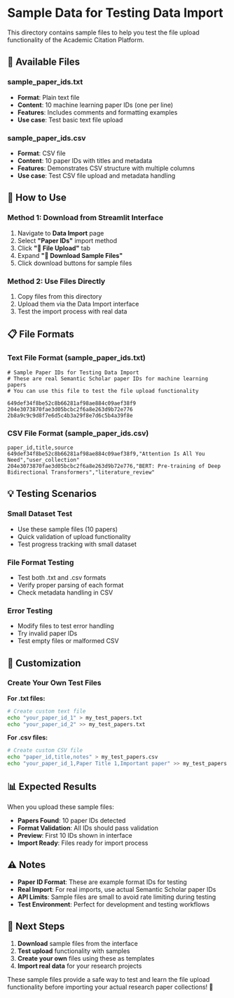 # Sample Data for Testing Data Import

This directory contains sample files to help you test the file upload functionality of the Academic Citation Platform.

## 📁 Available Files

### **sample_paper_ids.txt**
- **Format**: Plain text file
- **Content**: 10 machine learning paper IDs (one per line)
- **Features**: Includes comments and formatting examples
- **Use case**: Test basic text file upload

### **sample_paper_ids.csv**
- **Format**: CSV file
- **Content**: 10 paper IDs with titles and metadata
- **Features**: Demonstrates CSV structure with multiple columns
- **Use case**: Test CSV file upload and metadata handling

## 🚀 How to Use

### **Method 1: Download from Streamlit Interface**
1. Navigate to **Data Import** page
2. Select **"Paper IDs"** import method  
3. Click **"📁 File Upload"** tab
4. Expand **"📁 Download Sample Files"**
5. Click download buttons for sample files

### **Method 2: Use Files Directly**
1. Copy files from this directory
2. Upload them via the Data Import interface
3. Test the import process with real data

## 📋 File Formats

### **Text File Format (sample_paper_ids.txt)**
```
# Sample Paper IDs for Testing Data Import
# These are real Semantic Scholar paper IDs for machine learning papers
# You can use this file to test the file upload functionality

649def34f8be52c8b66281af98ae884c09aef38f9
204e3073870fae3d05bcbc2f6a8e263d9b72e776
2b8a9c9c9d8f7e6d5c4b3a29f8e7d6c5b4a39f8e
```

### **CSV File Format (sample_paper_ids.csv)**
```csv
paper_id,title,source
649def34f8be52c8b66281af98ae884c09aef38f9,"Attention Is All You Need","user_collection"
204e3073870fae3d05bcbc2f6a8e263d9b72e776,"BERT: Pre-training of Deep Bidirectional Transformers","literature_review"
```

## 💡 Testing Scenarios

### **Small Dataset Test**
- Use these sample files (10 papers)
- Quick validation of upload functionality
- Test progress tracking with small dataset

### **File Format Testing**
- Test both .txt and .csv formats
- Verify proper parsing of each format
- Check metadata handling in CSV

### **Error Testing**
- Modify files to test error handling
- Try invalid paper IDs
- Test empty files or malformed CSV

## 🔧 Customization

### **Create Your Own Test Files**

**For .txt files:**
```bash
# Create custom text file
echo "your_paper_id_1" > my_test_papers.txt
echo "your_paper_id_2" >> my_test_papers.txt
```

**For .csv files:**
```bash
# Create custom CSV file
echo "paper_id,title,notes" > my_test_papers.csv
echo "your_paper_id_1,Paper Title 1,Important paper" >> my_test_papers.csv
```

## 📊 Expected Results

When you upload these sample files:

- **Papers Found**: 10 paper IDs detected
- **Format Validation**: All IDs should pass validation
- **Preview**: First 10 IDs shown in interface
- **Import Ready**: Files ready for import process

## ⚠️ Notes

- **Paper ID Format**: These are example format IDs for testing
- **Real Import**: For real imports, use actual Semantic Scholar paper IDs
- **API Limits**: Sample files are small to avoid rate limiting during testing
- **Test Environment**: Perfect for development and testing workflows

## 🎯 Next Steps

1. **Download** sample files from the interface
2. **Test upload** functionality with samples
3. **Create your own** files using these as templates
4. **Import real data** for your research projects

These sample files provide a safe way to test and learn the file upload functionality before importing your actual research paper collections! 🚀